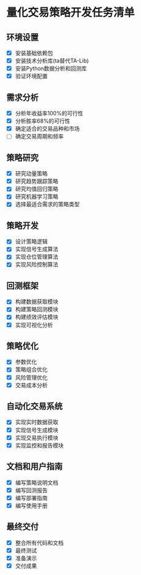 # 量化交易策略开发任务清单

## 环境设置
- [x] 安装基础依赖包
- [x] 安装技术分析库(ta替代TA-Lib)
- [x] 安装Python数据分析和回测库
- [x] 验证环境配置

## 需求分析
- [x] 分析年收益率100%的可行性
- [x] 分析胜率68%的可行性
- [x] 确定适合的交易品种和市场
- [ ] 确定交易周期和频率

## 策略研究
- [x] 研究动量策略
- [x] 研究趋势跟踪策略
- [x] 研究均值回归策略
- [x] 研究机器学习策略
- [x] 选择最适合需求的策略类型

## 策略开发
- [x] 设计策略逻辑
- [x] 实现信号生成算法
- [x] 实现仓位管理算法
- [x] 实现风险控制算法

## 回测框架
- [x] 构建数据获取模块
- [x] 构建策略回测模块
- [x] 构建绩效评估模块
- [x] 实现可视化分析

## 策略优化
- [x] 参数优化
- [x] 策略组合优化
- [x] 风险管理优化
- [x] 交易成本分析

## 自动化交易系统
- [x] 实现实时数据获取
- [x] 实现信号生成模块
- [x] 实现交易执行模块
- [x] 实现监控和报告模块

## 文档和用户指南
- [x] 编写策略说明文档
- [x] 编写回测报告
- [x] 编写部署指南
- [x] 编写使用手册

## 最终交付
- [x] 整合所有代码和文档
- [x] 最终测试
- [x] 准备演示
- [x] 交付成果
